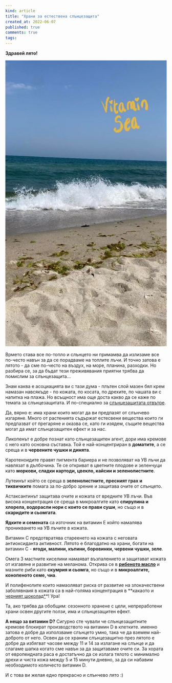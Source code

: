 ```yaml
---
kind: article
title: "Храни за естествена слънцезащита"
created_at: 2022-06-07
published: true
comments: true
tags:
--- 
```

**Здравей лято!**

![храни за лятото](/images/posts/vitaminsea.jpg)

Врмето става все по-топло и слънцето ни примамва да излизаме все по-често навън за да се порадваме на топлите лъчи. И точно затова е лятото - да сме по-често на въздух, на море, планина, разходки. Но разбира се, за да бъдат тези преживявания приятни трябва да помислим за слънцезащита… <br />

Знам каква е асоциацията ви с тази дума - плътен слой мазен бял крем намазан навсякъде - по кожата, по косата, по дрехите, по чашата ви с напитка на плажа. Но всъщност има още доста какво да се каже по темата за слънцезащитата. И по-специално за [слънцезащитата отвътре](https://bezkaries.com/blog/2014-05-25-изяж-си-слънцезащитният-крем/).<br />


<!-- more -->

Да, вярно е: има храни които могат да ви предпазят от слънчево изгаряне. Много от растенията съдържат естесвени вещества които ги предпазват от прегаряне и оказва се, като ги изядем, същите вещества могат да имат слънцезащитен ефект и за нас.<br />

Ликопенът е добре познат като слънцезащитен агент, дори има кремове с него като основна съставка. Той е най-концентриран в **доматите**, а се среща и в **червените чушки и динята**.<br />

Каротеноидите правят пигмента бариера и не позволяват на УВ лъчи да навлязат в дълбочина. Те се откриват в цветните плодове и зеленчуци като **моркови, сладки картоди, цвекло, кайсии и зеленолистните**.<br />

Лутеинът който се среща в **зеленолистните, пресният грах и тиквичките** помага за по-добро зрение и защитава очите от слънцето.<br />

Астаксантинът защитава очите и кожата от вредните УВ лъчи. Във висока концентрация се среща в микроалгите като **спирулина и хлорела, водорасли нори с които се прави суши**, но също и в **скаридите и сьомгата**.<br />

**Ядките и семената** са източник на витамин Е който намалява проникването на УВ лъчите в кожата.<br />

Витамин С предотвратява стареенето на кожата с неговата антиоксиданта активност. Лятото е благодатно на храни, богати на витамин С - **ягоди, малини, къпини, боровинки, червени чушки, зеле**.<br />

Омега 3 мастните киселини намаяват възпалението и защитават кожата от изгавяне и развитие на  меланома. Открива се в **[рибеното масло](https://bezkaries.com/blog/2019-03-13-задължително-ли-е-рибеното-масло-за-здрави-зъби/)** и мазните риби като **скумрия и сьомга**, но също и в **микроалгите, конопеното семе, чиа**.<br />

И полифенолите които намаоляват риска от развитие на злокачествени заболявнаия в кожата са в най-голяма концентрация в **какаото и [черният шоколад*](https://bezkaries.com/blog/2018-07-31-шоколад-за-здрави-зъби/)*! Ура!<br />

Та, ако трябва да обобщим: сезонното хранене с цели, непреработени храни освен другите ползи, има и слънцезащитен ефект.<br />

**А нещо за витамин D?** Сигурно сте чували че слънцезащитните кремове блокират производството на витамин D в клетките. именно затова е добре да използваме слънцето умно, така че да вземем най-доброто от него. Освен да се храним слънцезащитно през лятото е добре да избягват часове между 11 и 14 за излагане на слънце и да слагаме шапка когато сме навън за да защитаваме очите си. За хората от европеидната раса е достатъчно да се излага тялото с минимално дрехи и чиста кожа между 5 и 15 минути дневно, за да си набавим необходимото количесто витамин D.<br />

И с това ви желая едно прекрасно и слънчево лято :)<br />